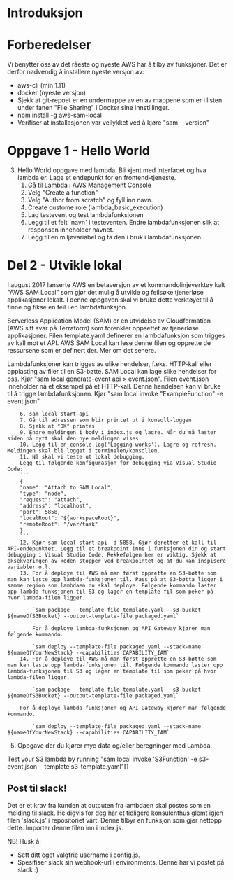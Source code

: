 # Introduksjon

# Forberedelser
Vi benytter oss av det råeste og nyeste AWS har å tilby av funksjoner. Det er derfor nødvendig å installere nyeste versjon av: 
* aws-cli (min 1.11)
* docker (nyeste versjon)
* Sjekk at git-repoet er en undermappe av en av mappene som er i listen under fanen "File Sharing" i Docker sine innstillinger.
* npm install -g aws-sam-local
* Verifiser at installasjonen var vellykket ved å kjøre "sam --version"

# Oppgave 1 - Hello World
3. Hello World oppgave med lambda. Bli kjent med interfacet og hva lambda er. Lage et endepunkt for en frontend-tjeneste.
    1. Gå til Lambda i AWS Management Console 
    2. Velg "Create a function"
    3. Velg "Author from scratch" og fyll inn navn. 
    4. Create custome role (lambda_basic_execution)
    5. Lag testevent og test lambdafunksjonen
    6. Legg til et felt ´navn´ i testeventen. Endre lambdafunksjonen slik at responsen inneholder navnet.
    7. Legg til en miljøvariabel og ta den i bruk i lambdafunksjonen.

# Del 2 - Utvikle lokal
I august 2017 lanserte AWS en betaversjon av et kommandolinjeverktøy kalt "AWS SAM Local" som gjør det mulig å utvikle og feilsøke tjenerløse applikasjoner lokalt. I denne oppgaven skal vi bruke dette verktøyet til å finne og fikse en feil i en lambdafunksjon.

Serverless Application Model (SAM) er en utvidelse av Cloudformation (AWS sitt svar på Terraform) som forenkler oppsettet av tjenerløse applikasjoner. Filen template.yaml definerer en lambdafunksjon som trigges av kall mot et API. AWS SAM Local kan lese denne filen og opprette de ressursene som er definert der. Mer om det senere.

Lambdafunksjoner kan trigges av ulike hendelser, f.eks. HTTP-kall eller opplasting av filer til en S3-bøtte. SAM Local kan lage slike hendelser for oss. Kjør "sam local generate-event api > event.json". Filen event.json inneholder nå et eksempel på et HTTP-kall. Denne hendelsen kan vi bruke til å trigge lambdafunksjonen. Kjør "sam local invoke "ExampleFunction" -e event.json".

        6. sam local start-api
        7. Gå til adressen som blir printet ut i konsoll-loggen
        8. Sjekk at "OK" printes
        9. Endre meldingen i body i index.js og lagre. Når du nå laster siden på nytt skal den nye meldingen vises.
        10. Legg til en console.log('Logging works'). Lagre og refresh. Meldingen skal bli logget i terminalen/konsollen.
        11. Nå skal vi teste ut lokal debugging. 
        Legg til følgende konfigurasjon for debugging via Visual Studio Code:
        ```
        {
        "name": "Attach to SAM Local",
        "type": "node",
        "request": "attach",
        "address": "localhost",
        "port": 5858,
        "localRoot": "${workspaceRoot}",
        "remoteRoot": "/var/task"
        }
        ```
        12. Kjør sam local start-api -d 5858. Gjør deretter et kall til API-endepunktet. Legg til et breakpoint inne i funksjonen din og start debugging i Visual Studio Code. Rekkefølgen her er viktig. Sjekk at eksekveringen av koden stopper ved breakpointet og at du kan inspisere variabler o.l.
        13. For å deploye til AWS må man først opprette en S3-bøtte som man kan laste opp lambda-funksjonen til. Pass på at S3-bøtta ligger i samme region som lambdaen du skal deploye. Følgende kommando laster opp lambda-funksjonen til S3 og lager en template fil som peker på hvor lambda-filen ligger. 
        
            `sam package --template-file template.yaml --s3-bucket ${nameOfS3Bucket} --output-template-file packaged.yaml`
            
            For å deploye lambda-funksjonen og API Gateway kjører man følgende kommando.
        
            `sam deploy --template-file packaged.yaml --stack-name ${nameOfYourNewStack} --capabilities CAPABILITY_IAM`
        14. For å deploye til AWS må man først opprette en S3-bøtte som man kan laste opp lambda-funksjonen til. Følgende kommando laster opp lambda-funksjonen til S3 og lager en template fil som peker på hvor lambda-filen ligger. 
        
            `sam package --template-file template.yaml --s3-bucket ${nameOfS3Bucket} --output-template-file packaged.yaml`
            
        For å deploye lambda-funksjonen og API Gateway kjører man følgende kommando.
        
            `sam deploy --template-file packaged.yaml --stack-name ${nameOfYourNewStack} --capabilities CAPABILITY_IAM`

5. Oppgave der du kjører mye data og/eller beregninger med Lambda. 

Test your S3 lambda by running "sam local invoke 'S3Function' -e s3-event.json --template s3-template.yaml"∏



## Post til slack!
Det er et krav fra kunden at outputen fra lambdaen skal postes som en melding til slack. Heldigvis for deg har et tidligere konsulenthus glemt igjen filen 'slack.js' i repositoriet vårt. Denne tilbyr en funksjon som gjør nettopp dette. Importer denne filen inn i index.js.

NB! Husk å:
* Sett ditt eget valgfrie username i config.js.
* Spesifiser slack sin webhook-url i environments. Denne har vi postet på slack :)
